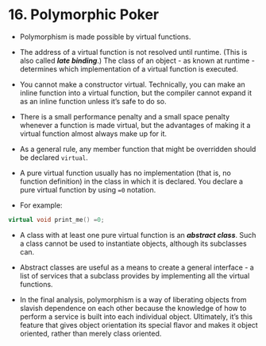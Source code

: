 # 16. Polymorphic Poker

- Polymorphism is made possible by virtual functions.
- The address of a virtual function is not resolved until runtime. (This is also called ***late binding***.) The class of an object - as known at runtime - determines which implementation of a virtual function is executed.

- You cannot make a constructor virtual. Technically, you can make an inline function into a virtual function, but the compiler cannot expand it as an inline function unless it’s safe to do so.

- There is a small performance penalty and a small space penalty whenever a function is made virtual, but the advantages of making it a virtual function almost always make up for it.
- As a general rule, any member function that might be overridden should be declared `virtual`.

- A pure virtual function usually has no implementation (that is, no function definition) in the class in which it is declared. You declare a pure virtual function by using `=0` notation. 
- For example:
```cpp
virtual void print_me() =0;
```

- A class with at least one pure virtual function is an ***abstract class***. Such a class cannot be used to instantiate objects, although its subclasses can.
- Abstract classes are useful as a means to create a general interface - a list of services that a subclass provides by implementing all the virtual functions.

- In the final analysis, polymorphism is a way of liberating objects from slavish dependence on each other because the knowledge of how to perform a service is built into each individual object. Ultimately, it’s this feature that gives object orientation its special flavor and makes it object oriented, rather than merely class oriented.